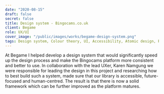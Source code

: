 ```yaml
---
date: "2020-08-15"
draft: false
secret: false
title: Design system - Bingocams.co.uk
client: Begame
role: UX/UI
cover_image: "/public/images/works/begame-design-system.png"
tags: Design system, Colour theory, UI, Accessibility, Atomic design, Responsive design, Sketch, Zeplin, Abstract
---
```


At Begame I helped develop a design system that would significantly speed up the design process and make the Bingocams platform more consistent and better to use. In collaboration with the lead UXer, Karen Namgung we were responsible for leading the design in this project and researching how to best build such a system, made sure that our library is accessible, future-focused and human-centred. The result is that there is now a solid framework which can be further improved as the platform matures. 